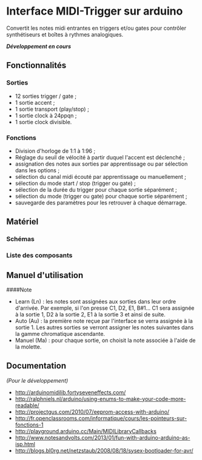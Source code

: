 Interface MIDI-Trigger sur arduino
==================================

Convertit les notes midi entrantes en triggers et/ou gates pour contrôler synthétiseurs et boîtes à rythmes analogiques.

_**Développement en cours**_

## Fonctionnalités

### Sorties
* 12 sorties trigger / gate ;
* 1 sortie accent ;
* 1 sortie transport (play/stop) ;
* 1 sortie clock à 24ppqn ;
* 1 sortie clock divisible.

### Fonctions
* Division d'horloge de 1:1 à 1:96 ;
* Réglage du seuil de vélocité à partir duquel l'accent est déclenché ;
* assignation des notes aux sorties par apprentissage ou par sélection dans les options ;
* sélection du canal midi écouté par apprentissage ou manuellement ;
* sélection du mode start / stop (trigger ou gate) ;
* sélection de la durée du trigger pour chaque sortie séparément ;
* sélection du mode (trigger ou gate) pour chaque sortie séparément ;
* sauvegarde des paramètres pour les retrouver à chaque démarrage.

## Matériel

### Schémas

### Liste des composants

## Manuel d'utilisation

####Note
* Learn (Ln) : les notes sont assignées aux sorties dans leur ordre d'arrivée. Par exemple, si l'on presse C1, D2, E1, B#1... C1 sera assignée à la sortie 1, D2 à la sortie 2, E1 à la sortie 3 et ainsi de suite.
* Auto (Au) : la première note reçue par l'interface se verra assignée à la sortie 1. Les autres sorties se verront assigner les notes suivantes dans la gamme chromatique ascendante.
* Manuel (Ma) : pour chaque sortie, on choisit la note associée à l'aide de la molette.

## Documentation
*(Pour le développement)*

* http://arduinomidilib.fortyseveneffects.com/
* http://ralphniels.nl/arduino/using-enums-to-make-your-code-more-readable/
* http://projectgus.com/2010/07/eeprom-access-with-arduino/
* http://fr.openclassrooms.com/informatique/cours/les-pointeurs-sur-fonctions-1
* http://playground.arduino.cc/Main/MIDILibraryCallbacks
* http://www.notesandvolts.com/2013/01/fun-with-arduino-arduino-as-isp.html
* http://blogs.bl0rg.net/netzstaub/2008/08/18/sysex-bootloader-for-avr/

